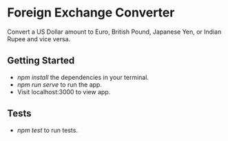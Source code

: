 Foreign Exchange Converter
==================

Convert a US Dollar amount to Euro, British Pound, Japanese Yen, or Indian Rupee and vice versa.

## Getting Started

* *npm install* the dependencies in your terminal.
* *npm run serve* to run the app.
* Visit localhost:3000 to view app.

## Tests
* *npm test* to run tests.